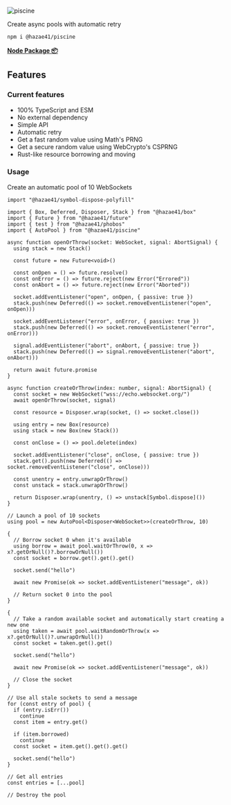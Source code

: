 ![piscine](https://user-images.githubusercontent.com/4405263/225078829-f9cbc271-1740-44b8-929c-802d0929fa5c.png)

Create async pools with automatic retry

```bash
npm i @hazae41/piscine
```

[**Node Package 📦**](https://www.npmjs.com/package/@hazae41/piscine)

## Features

### Current features
- 100% TypeScript and ESM
- No external dependency
- Simple API
- Automatic retry
- Get a fast random value using Math's PRNG
- Get a secure random value using WebCrypto's CSPRNG
- Rust-like resource borrowing and moving

### Usage

Create an automatic pool of 10 WebSockets

```tsx
import "@hazae41/symbol-dispose-polyfill"

import { Box, Deferred, Disposer, Stack } from "@hazae41/box"
import { Future } from "@hazae41/future"
import { test } from "@hazae41/phobos"
import { AutoPool } from "@hazae41/piscine"

async function openOrThrow(socket: WebSocket, signal: AbortSignal) {
  using stack = new Stack()

  const future = new Future<void>()

  const onOpen = () => future.resolve()
  const onError = () => future.reject(new Error("Errored"))
  const onAbort = () => future.reject(new Error("Aborted"))

  socket.addEventListener("open", onOpen, { passive: true })
  stack.push(new Deferred(() => socket.removeEventListener("open", onOpen)))

  socket.addEventListener("error", onError, { passive: true })
  stack.push(new Deferred(() => socket.removeEventListener("error", onError)))

  signal.addEventListener("abort", onAbort, { passive: true })
  stack.push(new Deferred(() => signal.removeEventListener("abort", onAbort)))

  return await future.promise
}

async function createOrThrow(index: number, signal: AbortSignal) {
  const socket = new WebSocket("wss://echo.websocket.org/")
  await openOrThrow(socket, signal)

  const resource = Disposer.wrap(socket, () => socket.close())

  using entry = new Box(resource)
  using stack = new Box(new Stack())

  const onClose = () => pool.delete(index)

  socket.addEventListener("close", onClose, { passive: true })
  stack.get().push(new Deferred(() => socket.removeEventListener("close", onClose)))

  const unentry = entry.unwrapOrThrow()
  const unstack = stack.unwrapOrThrow()

  return Disposer.wrap(unentry, () => unstack[Symbol.dispose]())
}

// Launch a pool of 10 sockets
using pool = new AutoPool<Disposer<WebSocket>>(createOrThrow, 10)

{
  // Borrow socket 0 when it's available
  using borrow = await pool.waitOrThrow(0, x => x?.getOrNull()?.borrowOrNull())
  const socket = borrow.get().get().get()

  socket.send("hello")

  await new Promise(ok => socket.addEventListener("message", ok))

  // Return socket 0 into the pool
}

{
  // Take a random available socket and automatically start creating a new one
  using taken = await pool.waitRandomOrThrow(x => x?.getOrNull()?.unwrapOrNull())
  const socket = taken.get().get()

  socket.send("hello")

  await new Promise(ok => socket.addEventListener("message", ok))

  // Close the socket
}

// Use all stale sockets to send a message
for (const entry of pool) {
  if (entry.isErr())
    continue
  const item = entry.get()

  if (item.borrowed)
    continue
  const socket = item.get().get().get()

  socket.send("hello")
}

// Get all entries
const entries = [...pool]

// Destroy the pool
```